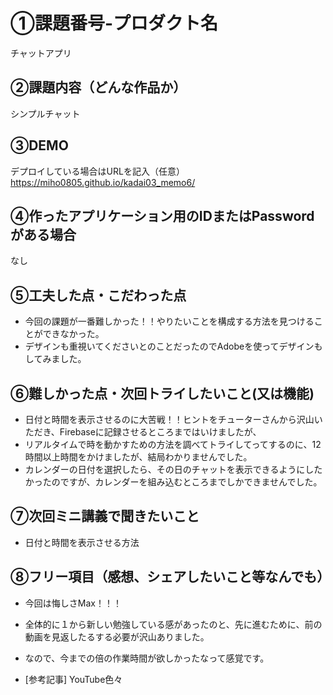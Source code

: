 # ①課題番号-プロダクト名

チャットアプリ

## ②課題内容（どんな作品か）

シンプルチャット

## ③DEMO

デプロイしている場合はURLを記入（任意）https://miho0805.github.io/kadai03_memo6/

## ④作ったアプリケーション用のIDまたはPasswordがある場合

なし

## ⑤工夫した点・こだわった点

- 今回の課題が一番難しかった！！やりたいことを構成する方法を見つけることができなかった。
- デザインも重視いてくださいとのことだったのでAdobeを使ってデザインもしてみました。

## ⑥難しかった点・次回トライしたいこと(又は機能)

- 日付と時間を表示させるのに大苦戦！！ヒントをチューターさんから沢山いただき、Firebaseに記録させるところまではいけましたが、
- リアルタイムで時を動かすための方法を調べてトライしてってするのに、12時間以上時間をかけましたが、結局わかりませんでした。
- カレンダーの日付を選択したら、その日のチャットを表示できるようにしたかったのですが、カレンダーを組み込むところまでしかできませんでした。
  
## ⑦次回ミニ講義で聞きたいこと

- 日付と時間を表示させる方法

## ⑧フリー項目（感想、シェアしたいこと等なんでも）

- 今回は悔しさMax！！！
- 全体的に１から新しい勉強している感があったのと、先に進むために、前の動画を見返したるする必要が沢山ありました。
- なので、今までの倍の作業時間が欲しかったなって感覚です。


- [参考記事]
  YouTube色々
